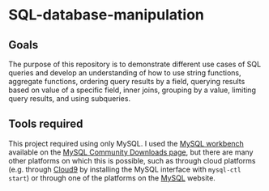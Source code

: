 # SQL-database-manipulation

## <b> Goals </b>

The purpose of this repository is to demonstrate different use cases of SQL queries and develop an understanding of how to use string functions, aggregate functions, ordering query results by a field, querying results based on value of a specific field, inner joins, grouping by a value, limiting query results, and using subqueries.

## Tools required
This project required using only MySQL. I used the [MySQL workbench](https://dev.mysql.com/downloads/workbench/) available on the [MySQL Community Downloads page](https://dev.mysql.com/downloads/), but there are many other platforms on which this is possible, such as through cloud platforms (e.g. through [Cloud9](https://c9.io/new) by installing the MySQL interface with `mysql-ctl start`) or through one of the platforms on the [MySQL](https://www.mysql.com/downloads/) website.